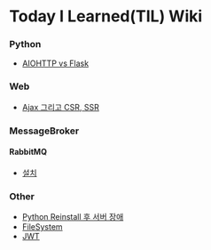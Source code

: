 # Today I Learned(TIL) Wiki

### Python
* [AIOHTTP vs Flask](https://github.com/DevDooly/TIL/blob/main/python/AIOHTTP%20vs%20Flask.md)

### Web
* [Ajax 그리고 CSR, SSR](https://github.com/DevDooly/TIL/blob/main/web/Ajax%20%EA%B7%B8%EB%A6%AC%EA%B3%A0%20CSR%2C%20SSR.md)

### MessageBroker
#### RabbitMQ
* [설치](https://github.com/DevDooly/TIL/blob/main/MessageBroker/RabbitMQ/%EC%84%A4%EC%B9%98.md)

### Other
* [Python Reinstall 후 서버 장애
](https://github.com/DevDooly/TIL/blob/main/other/Editing%20Python%20Reinstall%20%ED%9B%84%20%EC%84%9C%EB%B2%84%20%EC%9E%A5%EC%95%A0.md)
* [FileSystem](https://github.com/DevDooly/TIL/blob/main/other/FileSystem.md)
* [JWT](https://github.com/DevDooly/TIL/blob/main/other/JWT.md)
